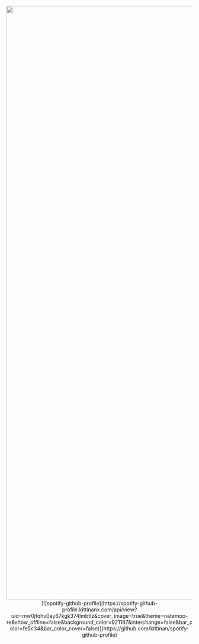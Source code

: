 <p align="center">
<img width="1600"src= "https://i.postimg.cc/bw1c25Mc/image-9c44-gradientmap-pro.png">
[![spotify-github-profile](https://spotify-github-profile.kittinanx.com/api/view?uid=mw0jfqhv0ay67kgk374lmbtlz&cover_image=true&theme=natemoo-re&show_offline=false&background_color=921187&interchange=false&bar_color=fe5c34&bar_color_cover=false)](https://github.com/kittinan/spotify-github-profile)
